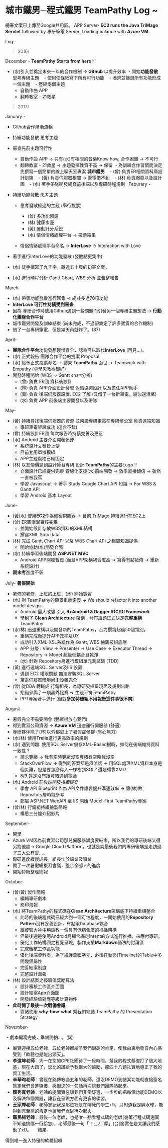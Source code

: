 # 城市鐵男─程式鐵男 TeamPathy Log ~


總審文案已上傳至Google共用區。
APP Server- **EC2 runs the Java TriMago Servlet** followed by 專研筆電 Server. Loading balance with **Azure VM**.


Log:

>2016/

December - **TeamPathy Starts from here !**

  - (水)引入並奠定未來一年的合作機制 -> **Github** 以提升效率 
  -  開始**功能發散** 思考專研主題
    - 使用便條紙寫下所有可行功能 
    - 湊齊並篩選所有功能形成一個主題
    - 歷經兩個主題 
      - 自動作曲 APP 
      - 翻轉教室 - 21救星 

>2017/

January -  

  - Github合作漸漸流暢 
  - 持續功能發散 思考主題
  - 審查先前主題可行性
    -  自動作曲 APP -> 只有(水)有相關的音樂Know how, 合作困難 -> 不可行
    -  翻轉教室 - 21救星 -> 主題發揮性質不高 -> 保留
  - 為訓練合作習慣而決定先撰寫一個簡單的線上聊天室專案 **城市鐵男** 
    -  (曾) 負責ER相關資料庫設計訓練
    -  (黃) 負責伺服器相關 -> 筆電借不到 
    -  (林) 負責網頁以及設計圖 
    -  (水) 著手帶隊開發網頁前後端以及專研時程規劃 
  
Feburary -

  - 持續功能發散 思考主題
    - 思考發散經過的主題 (舉行投票)
      -  (曾) 多功能鬧鐘
      -  (林) 健康水壺
      -  (黃) 運動計分系統
      -  (水) 情侶情緒處理平台  ->  投票結果
      
    - 情侶情緒處理平台命名 -> **InterLove** -> Interaction with Love
  - 著手進行InterLove的功能發散 (發散點更集中)    
  - (水) 徒手撰寫了九千字，將近五十頁的初審文案。
  - (水) 進行時程分析 Gantt Chart, WBS 分析 並彙整報告

March-

  - (水) 帶領功能發散進行匯集 -> 總共多達70項功能
  - **InterLove 可行性持續受到審查**
  - 因為 專研合作時使用Github遇到一些問題而引發另一個專研主題想法 -> **行動化團隊合作平台**
  - 城市鐵男開發及訓練結束 (尚未完成，不過卻奠定了許多寶貴的合作機制)
  - 借了一台專研筆電，但是幾天內就炸了。(87)

April-

  - **團隊合作平台**功能發想慢慢齊全，認為可以取代**InterLove** (再見...)。
  - (水) 正式報告 團隊合作平台的提案 Proposal
  - (水) 給予正式投票命名 -> 結果 **TeamPathy** 面世 -> Teamwork with Empathy (卓學恩教得很好)
  - 開發時程開始 (WBS -> Gantt chart分析)
    - (曾) 負責 ER圖 資料後設計
    - (林) 負責 APP介面設計發想 色碼協調設計 以及擔任APP助手
    - (黃) 負責 後端伺服器設置, EC2 了解 (又借了一台新筆電，貌似還活著)
    - (水) 負責 APP 前後端主要開發以及帶隊

May-
  - (黃) 持續尋找後端伺服器的資源 並架設專研筆電在專研辦公室 負責遠端知識
    -  專研筆電架設成功 (這台不錯)
  - (曾) 持續設計ER圖 每次報告時持續完善及更正
  - (水) Android 主要介面開發迅速
    - 系統設計文案皆上傳
    - 目前套用單機模組
    - APP主題風格已經固定
  - (林) 以友情價請到設計師替專研 設計 **TeamPathy**的主要Logo !!
    - 介面設計已經提供完善 管線化支援(水)前端開發 -> 效率直接翻倍 -> 雖然一直被我罵
    - 學習 Javascript -> 著手 Study Google Chart API 知識 -> For WBS & Gantt API 
    - 學習 Android 基本 Layout 

June-
  - (黃/水) 使用**EC2**作為備案伺服器 -> 目前 [TriMago](teampathy.tk:8080/TriMago) 持續運行在EC2上 
  - (曾) ER圖漸漸審核完畢 
    - 並開始設計存放WBS資料的XML結構
    - 撰寫XML Stub data
  - (林) 完成 Gantt Chart API 以及 WBS Chart API 之相關知識提供
    - 開始協助(水)開發介面
  - (水) 持續學習後端開發 **ASP.NET MVC** 
    - Android APP開發暫緩 (而且APP架構耦合度高 -> 寫得有點疲倦 -> 重新系統設計)
  - **期末考**進度不彰

July-  **暑假開始**
  - 暑修的暑修，上班的上班，(水) 開始實習
  - (水) 對 TeamPathy的願景重新定義 -> We should refactor it into another model design.
    - Android 最大改變 引入 **RxAndroid & Dagger IOC/DI Framework**
    - 學到了 **Clean Architecture** 架構，發布議題正式決定**完整重構** TeamPathy
  - (水/林) 迅速重構以及開發新的TeamPathy，合力撰寫超過50個類別。
    - 重構完成後提升APP效率及UX
    - 成功引入XML-XSL系統作為 Gantt, WBS 繪圖技術底層
    - APP 分層 : View -> Presenter -> Use Case -> Executor Thread -> Repository -> Model 超級低耦合且乾淨
    - (水) 針對 Repository層進行模組單元測試碼 (TDD)  
  - (黃) 進行遠端SQL Server及IIS 設置
    - 遇到 EC2 權限問題 無法安裝SQL Server
    - 筆電伺服器環境尚未設置完全
  - (曾) 從DBA 轉職成 行銷組長，為專研發揮呈現面及規劃出路
    - 拒絕參與了一項額外比賽 => 主題不符TeamPathy
    - PPT專案著手進行 (但對**參加特優組不用報告這件事很不爽**)
    
August-

  - 暑假完全不需要開會 (豐緒很放心我們)
  - 得到實習公司資源 -> **Azure VM**  迅速運行伺服器 (舒適)
  - 專研夥伴除了(林)以外都患上了暑假症候群 (有心無力)
  - (水/林) 使用**Trello**進行更高效率的規劃
  - (水) 遇到問題: 使用SQL Server儲存XML-Based樹時，如何在後端維持資料一致性 ?
    - 請求豐緒 -> 我有空時豐緒沒空豐緒有空時我沒空
    - StackOverFlow -> 得到的答案都是風涼話 -> 用SQL處理XML資料本身是個災難，但是要怎麼存入一棵樹到SQL? 還是得靠XML!
    - 8/9 還是沒有跟豐緒通到電話
  - (水) Android 前後端開發持續提交
    - 學會 API Blueprint 作為 API文件語言提升溝通效率 -> 讓(林)做Repository層時能參考
    - 部屬 ASP.NET WebAPI 至 IIS 開始 Model-First TeamPathy專案
  - (曾/林) 行銷組持續繪製簡報
    - 構思三分鐘介紹影片 
    
September-

  - 開學
  - Azure VM因為前實習公司那兒伺服器額度要結束，所以我們的專研後端又得另找他處→ Google Cloud Platform，也就是說最後我們的專研後端是走訪過了三大公有雲...。
  - 專研進度緩慢成長，組長忙於課業及事業
  - 開了一次暑假總複習會議，整合全部人的進度
  - 開始持續整理簡報

October-

  - (曾/黃) 製作簡報 
    - 編輯專研劇本
    - 影印海報
  - (水) 將TeamPathy的程式碼在**Clean Architecture**架構底下持續重構整合
    - 此時的後端程式碼已經大到一個可怕程度，一開始使用的**Repository Pattern**沒有妥善設計，有點跟Database耦合
    - 跟資管大神中勝請教一個具有低耦合度的推播架構
    - 但最後還是使用Android高耦合綁定Intent的方式進行推播，來應付專研。
    - 優化工作結構圖之視覺呈現，製作支援**Markdown**語法的討論區
    - 完成審核工作區功能
    - 優化後端資料表，為了維護萬國字元，必須在動態(Timeline)的Table中多開幾個屬性
    - 完善結案制度
    - 完整設計海報
  - (林) 設計結案之經驗值獎勵算法
    - 設計審核工作區介面圖
    - 設計結案App介面圖
    - 開發經驗值對應等級計算物件
  - **此時開了最後一次戰備會議**
    - 豐緒使用 **why-how-what** 幫我們總結 TeamPathy 的 Presentation Strategy

November-

  - 劇本編寫完成，準備開拍...。(累)
  - 展覽迎接五位老師，五位老師都給予我們很高的肯定，使我由衷地發自內心感受到「軟體也是能出頭天」。
  - **李遠坤老師**：大一在您的CPE社團待了一段時間，幫我的程式基礎打了個大地基，現在大四了，您比的讚給予我很大的鼓勵，那四十八題扎實地導正了我的資工生活。
  - **辛華昀老師**：曾經在銘傳教過五年的老師，還沒DEMO到結案功能就直接簽名篤定我們會進特優，感謝您的一句話再次讓我們團隊熱起來。
  - **顏秀真老師**：老師的提問實在讓我們非常舒適，一步步的把每個功能DEMO以及解決每個問題，讓我在呈現方面有更多的學習。
  - **王家輝老師**：老師忘記我是那位總是在睡覺的學生xD，只知道我是胖水球，能得到您至高的肯定也讓我們團隊再次起火。
  - **蘇民楊老師**：最後一位老師，也是唯一想看程式碼的老師(幾萬行程式碼還真不知道挑哪一行給您)，老師最後一句「ㄒㄩㄥˇ厚」(台語)實在是太讓我們感動了xD。
    
結果-

得到唯一進入特優的軟體組囉
